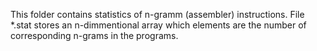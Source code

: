 This folder contains statistics of n-gramm (assembler) instructions.
File \*.stat stores an n-dimmentional array which elements are the number of corresponding n-grams in the programs.